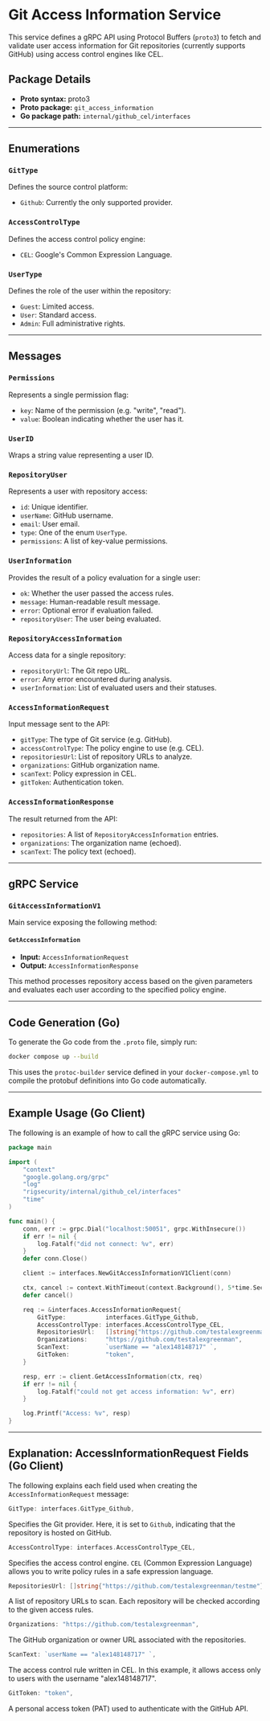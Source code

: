 # Git Access Information Service

This service defines a gRPC API using Protocol Buffers (`proto3`) to fetch and validate user access information for Git repositories (currently supports GitHub) using access control engines like CEL.

## Package Details

- **Proto syntax:** proto3
- **Proto package:** `git_access_information`
- **Go package path:** `internal/github_cel/interfaces`

---

## Enumerations

### `GitType`
Defines the source control platform:
- `Github`: Currently the only supported provider.

### `AccessControlType`
Defines the access control policy engine:
- `CEL`: Google's Common Expression Language.

### `UserType`
Defines the role of the user within the repository:
- `Guest`: Limited access.
- `User`: Standard access.
- `Admin`: Full administrative rights.

---

## Messages

### `Permissions`
Represents a single permission flag:
- `key`: Name of the permission (e.g. "write", "read").
- `value`: Boolean indicating whether the user has it.

### `UserID`
Wraps a string value representing a user ID.

### `RepositoryUser`
Represents a user with repository access:
- `id`: Unique identifier.
- `userName`: GitHub username.
- `email`: User email.
- `type`: One of the enum `UserType`.
- `permissions`: A list of key-value permissions.

### `UserInformation`
Provides the result of a policy evaluation for a single user:
- `ok`: Whether the user passed the access rules.
- `message`: Human-readable result message.
- `error`: Optional error if evaluation failed.
- `repositoryUser`: The user being evaluated.

### `RepositoryAccessInformation`
Access data for a single repository:
- `repositoryUrl`: The Git repo URL.
- `error`: Any error encountered during analysis.
- `userInformation`: List of evaluated users and their statuses.

### `AccessInformationRequest`
Input message sent to the API:
- `gitType`: The type of Git service (e.g. GitHub).
- `accessControlType`: The policy engine to use (e.g. CEL).
- `repositoriesUrl`: List of repository URLs to analyze.
- `organizations`: GitHub organization name.
- `scanText`: Policy expression in CEL.
- `gitToken`: Authentication token.

### `AccessInformationResponse`
The result returned from the API:
- `repositories`: A list of `RepositoryAccessInformation` entries.
- `organizations`: The organization name (echoed).
- `scanText`: The policy text (echoed).

---

## gRPC Service

### `GitAccessInformationV1`
Main service exposing the following method:

#### `GetAccessInformation`
- **Input:** `AccessInformationRequest`
- **Output:** `AccessInformationResponse`

This method processes repository access based on the given parameters and evaluates each user according to the specified policy engine.

---

## Code Generation (Go)

To generate the Go code from the `.proto` file, simply run:

```bash
docker compose up --build
```

This uses the `protoc-builder` service defined in your `docker-compose.yml` to compile the protobuf definitions into Go code automatically.

---

## Example Usage (Go Client)

The following is an example of how to call the gRPC service using Go:

```go
package main

import (
	"context"
	"google.golang.org/grpc"
	"log"
	"rigsecurity/internal/github_cel/interfaces"
	"time"
)

func main() {
	conn, err := grpc.Dial("localhost:50051", grpc.WithInsecure())
	if err != nil {
		log.Fatalf("did not connect: %v", err)
	}
	defer conn.Close()

	client := interfaces.NewGitAccessInformationV1Client(conn)

	ctx, cancel := context.WithTimeout(context.Background(), 5*time.Second)
	defer cancel()

	req := &interfaces.AccessInformationRequest{
		GitType:           interfaces.GitType_Github,
		AccessControlType: interfaces.AccessControlType_CEL,
		RepositoriesUrl:   []string{"https://github.com/testalexgreenman/testme"},
		Organizations:     "https://github.com/testalexgreenman",
		ScanText:          `userName == "alex148148717" `,
		GitToken:          "token",
	}

	resp, err := client.GetAccessInformation(ctx, req)
	if err != nil {
		log.Fatalf("could not get access information: %v", err)
	}

	log.Printf("Access: %v", resp)
}
```

---

## Explanation: AccessInformationRequest Fields (Go Client)

The following explains each field used when creating the `AccessInformationRequest` message:

```go
GitType: interfaces.GitType_Github,
```
Specifies the Git provider. Here, it is set to `Github`, indicating that the repository is hosted on GitHub.

```go
AccessControlType: interfaces.AccessControlType_CEL,
```
Specifies the access control engine. `CEL` (Common Expression Language) allows you to write policy rules in a safe expression language.

```go
RepositoriesUrl: []string{"https://github.com/testalexgreenman/testme"},
```
A list of repository URLs to scan. Each repository will be checked according to the given access rules.

```go
Organizations: "https://github.com/testalexgreenman",
```
The GitHub organization or owner URL associated with the repositories.

```go
ScanText: `userName == "alex148148717" `,
```
The access control rule written in CEL. In this example, it allows access only to users with the username "alex148148717".

```go
GitToken: "token",
```
A personal access token (PAT) used to authenticate with the GitHub API.

